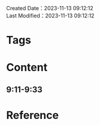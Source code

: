 Created Date：2023-11-13 09:12:12  
Last Modified：2023-11-13 09:12:12

# Tags

# Content
## 9:11-9:33
# Reference
